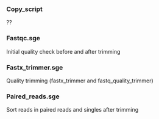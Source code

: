 ### Copy_script
??

### Fastqc.sge
Initial quality check before and after trimming

### Fastx_trimmer.sge
Quality trimming (fastx_trimmer and fastq_quality_trimmer)

### Paired_reads.sge
Sort reads in paired reads and singles after trimming



